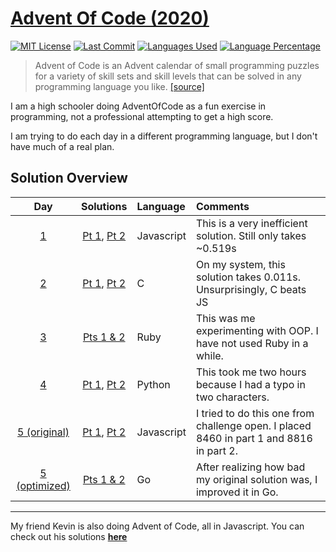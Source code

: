 # [Advent Of Code (2020)](https://adventofcode.com/2020/)
[![MIT License](https://img.shields.io/github/license/zsarge/AdventOfCode2020?style=flat-square)](https://github.com/zsarge/AdventOfCode2020/blob/main/LICENSE)
[![Last Commit](https://img.shields.io/github/last-commit/zsarge/AdventOfCode2020?style=flat-square)](https://github.com/zsarge/AdventOfCode2020/graphs/commit-activity)
[![Languages Used](https://img.shields.io/github/languages/count/zsarge/AdventOfCode2020?style=flat-square)](https://github.com/zsarge/AdventOfCode2020/commits/main)
[![Language Percentage](https://img.shields.io/github/languages/top/zsarge/AdventOfCode2020?style=flat-square)](https://github.com/zsarge/AdventOfCode2020/commits/main)

> Advent of Code is an Advent calendar of small programming puzzles
> for a variety of skill sets and skill levels that can be solved in
> any programming language you like. [[source]](https://adventofcode.com/2020/about)

I am a high schooler doing AdventOfCode as a fun exercise in programming, not a professional attempting to get a high score.

I am trying to do each day in a different programming language, but I don't have much of a real plan.

## Solution Overview

|                         Day                          |                                                               Solutions                                                               | Language   | Comments                                                                                |
| :--------------------------------------------------: | :-----------------------------------------------------------------------------------------------------------------------------------: | :--------- | :-------------------------------------------------------------------------------------- |
|       [1](https://adventofcode.com/2020/day/1)       | [Pt 1](https://github.com/zsarge/AdventOfCode2020/blob/bb558894ec2779cbc808e1ca38ac3509eef888ba/day1/day1.mjs), [Pt 2](day01/day1.js) | Javascript | This is a very inefficient solution. Still only takes ~0.519s                           |
|       [2](https://adventofcode.com/2020/day/2)       |                                           [Pt 1](day02/day2.c), [Pt 2](day02/day2_part2.c)                                            | C          | On my system, this solution takes 0.011s. Unsurprisingly, C beats JS                    |
|       [3](https://adventofcode.com/2020/day/3)       |                                                      [Pts 1 & 2](day03/day3.rb)                                                       | Ruby       | This was me experimenting with OOP. I have not used Ruby in a while.                    |
|       [4](https://adventofcode.com/2020/day/4)       |                                         [Pt 1](day04/day04.py), [Pt 2](day04/day04_part2.py)                                          | Python     | This took me two hours because I had a typo in two characters.                          |
| [5 (original)](https://adventofcode.com/2020/day/5)  |                          [Pt 1](day05/day05_original/day05.js), [Pt 2](day05/day05_original/day05_part2.js)                           | Javascript | I tried to do this one from challenge open. I placed 8460 in part 1 and 8816 in part 2. |
| [5 (optimized)](https://adventofcode.com/2020/day/5) |                                              [Pts 1 & 2](day05/day05_optimized/day05.go)                                              | Go         | After realizing how bad my original solution was, I improved it in Go.                  |

---

My friend Kevin is also doing Advent of Code, all in Javascript.
You can check out his solutions **[here](https://github.com/kevinuulong/aoc-2020)**
